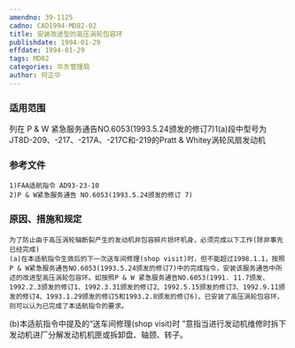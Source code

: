 ```yaml
---
amendno: 39-1125
cadno: CAD1994-MD82-02
title: 安装改进型的高压涡轮包容环
publishdate: 1994-01-29
effdate: 1994-01-29
tags: MD82
categories: 华东管理局
author: 何正华
---
```


### 适用范围 
列在 P & W 紧急服务通告NO.6053(1993.5.24颁发的修订7)1(a)段中型号为JT8D-209、-217、-217A、-217C和-219的Pratt & Whitey涡轮风扇发动机

<!--more-->
### 参考文件
    1)FAA适航指令 AD93-23-10 
    2)P & W紧急服务通告 NO.6053(1993.5.24颁发的修订 7) 

### 原因、措施和规定 
    为了防止由于高压涡轮轴断裂产生的发动机非包容碎片损坏机身，必须完成以下工作(除非事先已经完成) 
    (a)在本适航指令生效后的下一次送车间修理(shop visit)时，但不能超过1998.1.1，按照P & W紧急服务通告NO.6053(1993.5.24颁发的修订7)中的完成指令，安装该服务通告中所述的改进型高压涡轮包容环。如按照P & W 紧急服务通告NO.6053(1991. 11.7颁发、1992.2.3颁发的修订1、1992.3.31颁发的修订2、1992.5.15颁发的修订3、1992.9.11颁发的修订4、1993.1.29颁发的修订5和1993.2.8颁发的修订6)，已安装了高压涡轮包容环，则可以认为已完成了本适航指令的要求。 
    
(b)本适航指令中提及的“送车间修理(shop visit)时 ”意指当进行发动机维修时拆下发动机进厂分解发动机机匣或拆卸盘、轴颈、转子。
